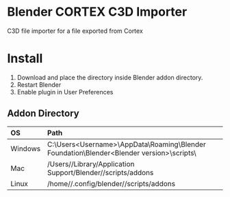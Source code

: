 # Blender CORTEX C3D Importer
C3D file importer for a file exported from Cortex

# Install
1. Download and place the directory inside Blender addon directory.
2. Restart Blender
3. Enable plugin in User Preferences

## Addon Directory
|OS     |Path |
|:------|:----|
|Windows|C:\Users\<Username>\AppData\Roaming\Blender Foundation\Blender\<Blender version>\scripts\ |
|Mac	  |/Users/<Username>/Library/Application Support/Blender/<Blender version>/scripts/addons    |
|Linux  |/home/<Username>/.config/blender/<Blender version>/scripts/addons                         |
